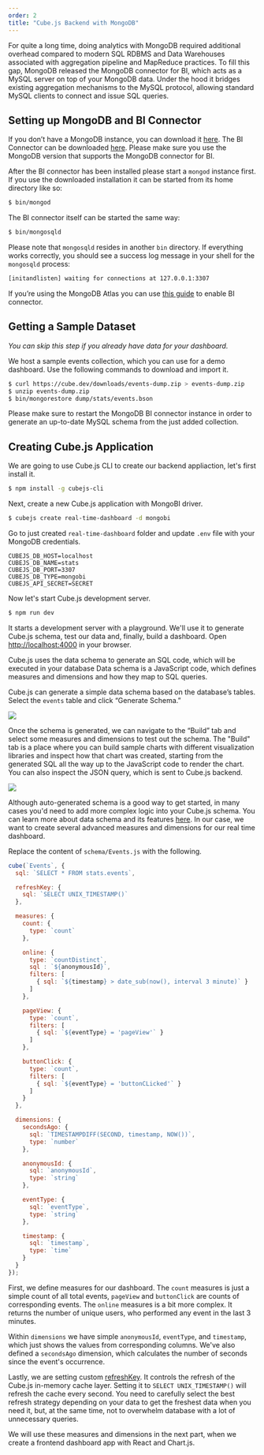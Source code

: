 ```yaml
---
order: 2
title: "Cube.js Backend with MongoDB"
---
```


For quite a long time, doing analytics with MongoDB required additional overhead
compared to modern SQL RDBMS and Data Warehouses associated with aggregation pipeline and MapReduce practices. To fill this gap, MongoDB released the MongoDB connector for BI, which acts as a MySQL server on top of your MongoDB data. Under the hood it bridges existing aggregation mechanisms to the MySQL protocol, allowing standard MySQL clients to connect and issue SQL queries.

## Setting up MongoDB and BI Connector

If you don’t have a MongoDB instance, you can download it [here](https://www.mongodb.com/download-center/community). The BI Connector can be downloaded [here](https://www.mongodb.com/download-center/bi-connector). Please make sure you use the MongoDB version that supports the MongoDB connector for BI. 

After the BI connector has been installed please start a `mongod` instance first. If you use the downloaded installation it can be started from its home directory like so:

```bash
$ bin/mongod
```

The BI connector itself can be started the same way:

```bash
$ bin/mongosqld
```

Please note that `mongosqld` resides in another `bin` directory. If everything works correctly, you should see a success log message in your shell for the `mongosqld` process:

```bash
[initandlisten] waiting for connections at 127.0.0.1:3307
```

If you’re using the MongoDB Atlas you can use [this guide](https://docs.atlas.mongodb.com/bi-connection/#bi-connection) to enable BI connector.

## Getting a Sample Dataset

_You can skip this step if you already have data for your dashboard._

We host a sample events collection, which you can use for a demo dashboard. Use
the following commands to download and import it.

```bash
$ curl https://cube.dev/downloads/events-dump.zip > events-dump.zip
$ unzip events-dump.zip
$ bin/mongorestore dump/stats/events.bson
```

Please make sure to restart the MongoDB BI connector instance in order to generate an up-to-date MySQL schema from the just added collection.

## Creating Cube.js Application

We are going to use Cube.js CLI to create our backend appliaction, let's first
install it.

```bash
$ npm install -g cubejs-cli
```

Next, create a new Cube.js application with MongoBI driver.

```bash
$ cubejs create real-time-dashboard -d mongobi
```

Go to just created `real-time-dashboard` folder and update `.env` file with your
MongoDB credentials.

```env
CUBEJS_DB_HOST=localhost
CUBEJS_DB_NAME=stats
CUBEJS_DB_PORT=3307
CUBEJS_DB_TYPE=mongobi
CUBEJS_API_SECRET=SECRET
```

Now let's start Cube.js development server.

```bash
$ npm run dev
```

It starts a development server with a playground. We'll use it to generate Cube.js schema, test our
data and, finally, build a dashboard. Open [http://localhost:4000](http://localhost:4000) in your browser.

Cube.js uses the data schema to generate an SQL code, which will be executed in your database 
Data schema is a JavaScript code, which defines measures and dimensions and how they map to SQL queries.

Cube.js can generate a simple data schema based on the database’s tables. Select the `events` table and click “Generate Schema.”

![](/images/2-screenshot.png)

Once the schema is generated, we can navigate to the “Build” tab and select some measures and dimensions to test out the schema. The "Build" tab is a place where you can build sample charts with different visualization libraries and inspect how that chart was created, starting from the generated SQL all the way up to the JavaScript code to render the chart. You can also inspect the JSON query, which is sent to Cube.js backend.

![](/images/2-screenshot-2.png)

Although auto-generated schema is a good way to get started, in many cases you'd need to
add more complex logic into your Cube.js schema. You can learn more about data
schema and its features
[here](https://cube.dev/docs/getting-started-cubejs-schema). In our case, we
want to create several advanced measures and dimensions for our real time dashboard.

Replace the content of `schema/Events.js` with the following.

```javascript
cube(`Events`, {
  sql: `SELECT * FROM stats.events`,

  refreshKey: {
    sql: `SELECT UNIX_TIMESTAMP()`
  },

  measures: {
    count: {
      type: `count`
    },

    online: {
      type: `countDistinct`,
      sql : `${anonymousId}`,
      filters: [
        { sql: `${timestamp} > date_sub(now(), interval 3 minute)` }
      ]
    },

    pageView: {
      type: `count`,
      filters: [
        { sql: `${eventType} = 'pageView'` }
      ]
    },

    buttonClick: {
      type: `count`,
      filters: [
        { sql: `${eventType} = 'buttonCLicked'` }
      ]
    }
  },

  dimensions: {
    secondsAgo: {
      sql: `TIMESTAMPDIFF(SECOND, timestamp, NOW())`,
      type: `number`
    },

    anonymousId: {
      sql: `anonymousId`,
      type: `string`
    },

    eventType: {
      sql: `eventType`,
      type: `string`
    },

    timestamp: {
      sql: `timestamp`,
      type: `time`
    }
  }
});
```

First, we define measures for our dashboard. The `count` measures is just a simple count
of all total events, `pageView` and `buttonClick` are counts of corresponding
events. The `online` measures is a bit more complex. It returns the number of unique
users, who performed any event in the last 3 minutes.

Within `dimensions` we have simple `anonymousId`, `eventType`, and `timestamp`,
which just shows the values from corresponding columns. We've also defined a
`secondsAgo` dimension, which calculates the number of seconds since the event's
occurrence.

Lastly, we are setting custom
[refreshKey](https://cube.dev/docs/cube#parameters-refresh-key). It controls
the refresh of the Cube.js in-memory cache layer. Setting it to `SELECT
UNIX_TIMESTAMP()` will refresh the cache every second. You need to carefully
select the best refresh strategy depending on your data to get the freshest
data when you need it, but, at the same time, not to overwhelm database with a lot of unnecessary
queries.

We will use these measures and dimensions in the next part, when we create a frontend dashboard app with React and Chart.js.
